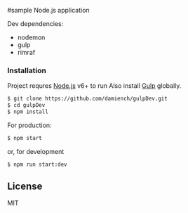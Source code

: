 #sample Node.js application

Dev dependencies:  
 - nodemon 
 - gulp 
 - rimraf

### Installation 
Project requres [Node.js](https://nodejs.org/) v6+ to run
Also install [Gulp](http://gulpjs.com/) globally.
```sh
$ git clone https://github.com/damiench/gulpDev.git
$ cd gulpDev
$ npm install
```
For production: 
```sh
$ npm start
```
or, for development

```sh
$ npm run start:dev
```

License
---
MIT